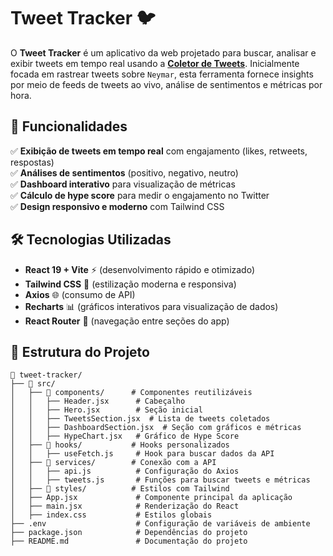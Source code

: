 # Tweet Tracker 🐦

O **Tweet Tracker** é um aplicativo da web projetado para buscar, analisar e exibir tweets em tempo real usando a [**Coletor de Tweets**](https://github.com/carvalhoandre?tab=repositories). Inicialmente focada em rastrear tweets sobre `Neymar`, esta ferramenta fornece insights por meio de feeds de tweets ao vivo, análise de sentimentos e métricas por hora.

## 🚀 **Funcionalidades**
✅ **Exibição de tweets em tempo real** com engajamento (likes, retweets, respostas)  
✅ **Análises de sentimentos** (positivo, negativo, neutro)  
✅ **Dashboard interativo** para visualização de métricas  
✅ **Cálculo de hype score** para medir o engajamento no Twitter  
✅ **Design responsivo e moderno** com Tailwind CSS  

## 🛠️ **Tecnologias Utilizadas**
- **React 19 + Vite** ⚡ (desenvolvimento rápido e otimizado)
- **Tailwind CSS** 🎨 (estilização moderna e responsiva)
- **Axios** 🌐 (consumo de API)
- **Recharts** 📊 (gráficos interativos para visualização de dados)
- **React Router** 🚏 (navegação entre seções do app)

## 🎨 Estrutura do Projeto
```
📂 tweet-tracker/
├── 📂 src/
│   ├── 📂 components/      # Componentes reutilizáveis
│   │   ├── Header.jsx      # Cabeçalho
│   │   ├── Hero.jsx        # Seção inicial
│   │   ├── TweetsSection.jsx  # Lista de tweets coletados
│   │   ├── DashboardSection.jsx  # Seção com gráficos e métricas
│   │   ├── HypeChart.jsx   # Gráfico de Hype Score
│   ├── 📂 hooks/           # Hooks personalizados
│   │   ├── useFetch.js     # Hook para buscar dados da API
│   ├── 📂 services/        # Conexão com a API
│   │   ├── api.js          # Configuração do Axios
│   │   ├── tweets.js       # Funções para buscar tweets e métricas
│   ├── 📂 styles/          # Estilos com Tailwind
│   ├── App.jsx             # Componente principal da aplicação
│   ├── main.jsx            # Renderização do React
│   ├── index.css           # Estilos globais
├── .env                    # Configuração de variáveis de ambiente
├── package.json            # Dependências do projeto
├── README.md               # Documentação do projeto
```
